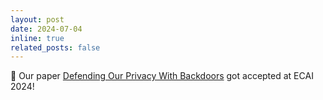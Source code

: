 ```yaml
---
layout: post
date: 2024-07-04
inline: true
related_posts: false
---
```

:tada: Our paper <a href="https://arxiv.org/abs/2310.08320">Defending Our Privacy With Backdoors</a> got accepted at ECAI 2024!